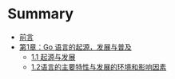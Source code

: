 # Summary

* [前言](eBook/preface.md)
* [第1章：Go 语言的起源，发展与普及]()
	* [1.1 起源与发展](eBook/01.1.md)
	* [1.2语言的主要特性与发展的环境和影响因素](eBook/01.2.md)
